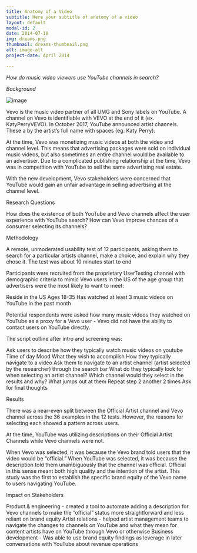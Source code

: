 ```yaml
---
title: Anatomy of a Video
subtitle: Here your subtitle of anatomy of a video
layout: default
modal-id: 2
date: 2014-07-18
img: dreams.png
thumbnail: dreams-thumbnail.png
alt: image-alt
project-date: April 2014

---
```


*How do music video viewers use YouTube channels in search?*



_Background_

![image](img/portfolio/golden.png")

Vevo is the music video partner of all UMG and Sony labels on YouTube. A channel on Vevo is identifiable with VEVO at the end of it (ex. KatyPerryVEVO). In October 2017, YouTube announced artist channels. These a by the artist’s full name with spaces (eg. Katy Perry). 

At the time, Vevo was monetizing music videos at both the video and channel level. This means that advertising packages were sold on individual music videos, but also sometimes an entire channel would be available to an advertiser. Due to a complicated publishing relationship at the time, Vevo was in competition with YouTube to sell the same advertising real estate.

With the new development, Vevo stakeholders were concerned that YouTube would gain an unfair advantage in selling advertising at the channel level. 

Research Questions

How does the existence of both YouTube and Vevo channels affect the user experience with YouTube search?
How can Vevo improve chances of a consumer selecting its channels?

Methodology

A remote, unmoderated usability test of 12 participants, asking them to search for a particular artists channel, make a choice, and explain why they chose it. The test was about 10 minutes start to end

Participants were recruited from the proprietary UserTesting channel with demographic criteria to mimic Vevo users in the US of the age group that advertisers were the most likely to want to meet:

Reside in the US
Ages 18-35
Has watched at least 3 music videos on YouTube in the past month

Potential respondents were asked how many music videos they watched on YouTube as a proxy for a Vevo user - Vevo did not have the ability to contact users on YouTube directly.

The script outline after intro and screening was:

Ask users to describe how they typically watch music videos on youtube
Time of day
Mood
What they wish to accomplish
How they typically navigate to a video
Ask them to navigate to an artist channel (artist selected by the researcher) through the search bar 
What do they typically look for when selecting an artist channel?
Which channel would they select in the results and why?
What jumps out at them 
Repeat step 2 another 2 times
Ask for final thoughts

Results 

There was a near-even split between the Official Artist channel and Vevo channel across the 36 examples in the 12 tests. However, the reasons for selecting each showed a pattern across users.



At the time, YouTube was utilizing descriptions on their Official Artist Channels while Vevo channels were not. 

When Vevo was selected, it was because the Vevo brand told users that the video would be “official.” When YouTube was selected, it was because the description told them unambiguously that the channel was official. Official in this sense meant both high quality and the intention of the artist. This study was the first to establish the specific brand equity of the Vevo name to users navigating YouTube.

Impact on Stakeholders



Product & engineering - created a tool to automate adding a description for Vevo channels to make the “official” status more straightforward and less reliant on brand equity
Artist relations - helped artist management teams to navigate the changes to channels on YouTube and what they mean for content artists have on YouTube through Vevo or otherwise 
Business development - Was able to use brand equity findings  as leverage in later conversations with YouTube about revenue operations

